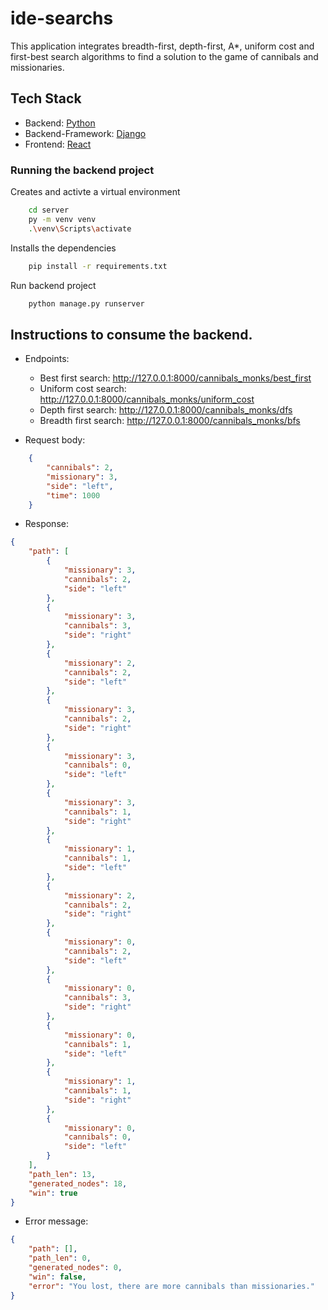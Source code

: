 # ide-searchs
This application integrates breadth-first, depth-first, A*, uniform cost and first-best search algorithms to find a solution to the game of cannibals and missionaries.

## Tech Stack
- Backend: [Python](https://www.python.org/)
- Backend-Framework: [Django](https://docs.djangoproject.com/en/4.1/)
- Frontend: [React](https://es.reactjs.org/)


### Running the backend project

Creates and activte a virtual environment 
```bash
    cd server
    py -m venv venv
    .\venv\Scripts\activate
```

Installs the dependencies 
```bash
    pip install -r requirements.txt
```

Run backend project
```bash
    python manage.py runserver
```

## Instructions to consume the backend. 

- Endpoints: 
    - Best first search: http://127.0.0.1:8000/cannibals_monks/best_first
    - Uniform cost search: http://127.0.0.1:8000/cannibals_monks/uniform_cost
    - Depth first search: http://127.0.0.1:8000/cannibals_monks/dfs
    - Breadth first search: http://127.0.0.1:8000/cannibals_monks/bfs

- Request body:
```json
    {
        "cannibals": 2,
        "missionary": 3,
        "side": "left",
        "time": 1000
    }
```

- Response: 
```json
{
	"path": [
		{
			"missionary": 3,
			"cannibals": 2,
			"side": "left"
		},
		{
			"missionary": 3,
			"cannibals": 3,
			"side": "right"
		},
		{
			"missionary": 2,
			"cannibals": 2,
			"side": "left"
		},
		{
			"missionary": 3,
			"cannibals": 2,
			"side": "right"
		},
		{
			"missionary": 3,
			"cannibals": 0,
			"side": "left"
		},
		{
			"missionary": 3,
			"cannibals": 1,
			"side": "right"
		},
		{
			"missionary": 1,
			"cannibals": 1,
			"side": "left"
		},
		{
			"missionary": 2,
			"cannibals": 2,
			"side": "right"
		},
		{
			"missionary": 0,
			"cannibals": 2,
			"side": "left"
		},
		{
			"missionary": 0,
			"cannibals": 3,
			"side": "right"
		},
		{
			"missionary": 0,
			"cannibals": 1,
			"side": "left"
		},
		{
			"missionary": 1,
			"cannibals": 1,
			"side": "right"
		},
		{
			"missionary": 0,
			"cannibals": 0,
			"side": "left"
		}
	],
	"path_len": 13,
	"generated_nodes": 18,
	"win": true
}
```

- Error message: 
```json
{
    "path": [],
    "path_len": 0,
    "generated_nodes": 0,
    "win": false,
    "error": "You lost, there are more cannibals than missionaries."
}
```

<!-- |                       Request                       |                       Response                        |
| :-----------------------------------------------------: | :-----------------------------------------------------------: |
| ![DFS_request](./images_documentation/DFS_request.png?raw=true) | ![DFS_response](./images_documentation/DFS_response.png?raw=true) | -->
